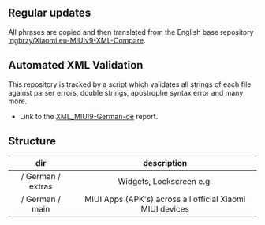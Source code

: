 ## Regular updates

All phrases are copied and then translated from the English base repository [ingbrzy/Xiaomi.eu-MIUIv9-XML-Compare](https://github.com/ingbrzy/Xiaomi.eu-MIUIv9-XML-Compare).

## Automated XML Validation

This repository is tracked by a script which validates all strings of each file against parser errors, double strings, apostrophe syntax error and many more.

- Link to the [XML_MIUI9-German-de](https://translators.xiaomi.eu/XML_MIUI9-German-de.html) report.

## Structure

dir | description
:------------: | :------------:
/ German / extras | Widgets, Lockscreen e.g.
/ German / main | MIUI Apps (APK's) across all official Xiaomi MIUI devices

